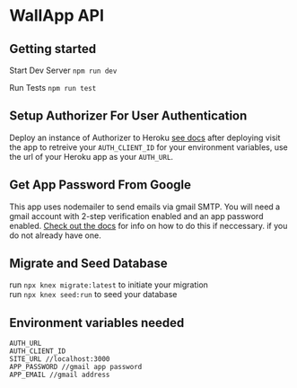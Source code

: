 # WallApp API

## Getting started

Start Dev Server `npm run dev`

Run Tests `npm run test`

## Setup Authorizer For User Authentication

Deploy an instance of Authorizer to Heroku [see docs](https://docs.authorizer.dev/deployment/heroku#create-instance) after deploying visit the app to retreive your `AUTH_CLIENT_ID` for your environment variables, use the url of your Heroku app as your `AUTH_URL`.

## Get App Password From Google

This app uses nodemailer to send emails via gmail SMTP. You will need a gmail account with 2-step verification enabled and an app password enabled. [Check out the docs](https://support.google.com/accounts/answer/185833?hl=en) for info on how to do this if neccessary.
if you do not already have one.

## Migrate and Seed Database

run `npx knex migrate:latest` to initiate your migration <br>
run `npx knex seed:run` to seed your database

## Environment variables needed

```
AUTH_URL
AUTH_CLIENT_ID
SITE_URL //localhost:3000
APP_PASSWORD //gmail app password
APP_EMAIL //gmail address
```
